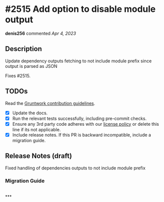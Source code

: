 # #2515 Add option to disable module output

**denis256** commented *Apr 4, 2023*

<!-- Prepend '[WIP]' to the title if this PR is still a work-in-progress. Remove it when it is ready for review! -->

## Description

Update dependency outputs fetching to not include module prefix since output is parsed as JSON

Fixes #2515.

<!-- Description of the changes introduced by this PR. -->

## TODOs

Read the [Gruntwork contribution guidelines](https://gruntwork.notion.site/Gruntwork-Coding-Methodology-02fdcd6e4b004e818553684760bf691e).

- [x] Update the docs.
- [x] Run the relevant tests successfully, including pre-commit checks.
- [x] Ensure any 3rd party code adheres with our [license policy](https://www.notion.so/gruntwork/Gruntwork-licenses-and-open-source-usage-policy-f7dece1f780341c7b69c1763f22b1378) or delete this line if its not applicable.
- [x] Include release notes. If this PR is backward incompatible, include a migration guide.

## Release Notes (draft)

Fixed handling of dependencies outputs to not include module prefix

### Migration Guide

<!-- Important: If you made any backward incompatible changes, then you must write a migration guide! -->


<br />
***


